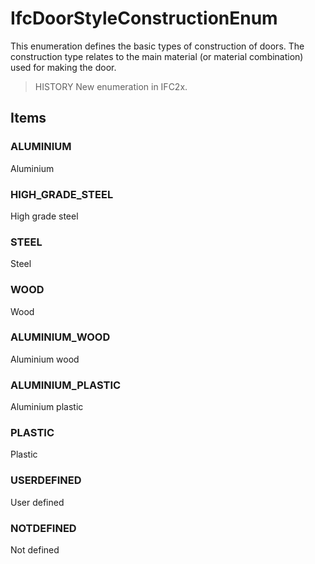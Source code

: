 # IfcDoorStyleConstructionEnum

This enumeration defines the basic types of construction of doors. The construction type relates to the main material (or material combination) used for making the door.

> HISTORY  New enumeration in IFC2x.

## Items

### ALUMINIUM
Aluminium

### HIGH_GRADE_STEEL
High grade steel

### STEEL
Steel

### WOOD
Wood

### ALUMINIUM_WOOD
Aluminium wood

### ALUMINIUM_PLASTIC
Aluminium plastic

### PLASTIC
Plastic

### USERDEFINED
User defined

### NOTDEFINED
Not defined
